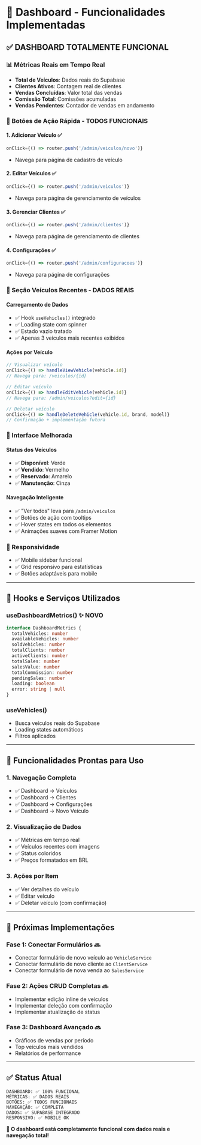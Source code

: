 # 🎯 Dashboard - Funcionalidades Implementadas

## ✅ **DASHBOARD TOTALMENTE FUNCIONAL**

### **📊 Métricas Reais em Tempo Real**
- **Total de Veículos**: Dados reais do Supabase
- **Clientes Ativos**: Contagem real de clientes
- **Vendas Concluídas**: Valor total das vendas
- **Comissão Total**: Comissões acumuladas
- **Vendas Pendentes**: Contador de vendas em andamento

### **🔗 Botões de Ação Rápida - TODOS FUNCIONAIS**

#### **1. Adicionar Veículo** ✅
```typescript
onClick={() => router.push('/admin/veiculos/novo')}
```
- Navega para página de cadastro de veículo

#### **2. Editar Veículos** ✅
```typescript
onClick={() => router.push('/admin/veiculos')}
```
- Navega para página de gerenciamento de veículos

#### **3. Gerenciar Clientes** ✅
```typescript
onClick={() => router.push('/admin/clientes')}
```
- Navega para página de gerenciamento de clientes

#### **4. Configurações** ✅
```typescript
onClick={() => router.push('/admin/configuracoes')}
```
- Navega para página de configurações

### **🚗 Seção Veículos Recentes - DADOS REAIS**

#### **Carregamento de Dados**
- ✅ Hook `useVehicles()` integrado
- ✅ Loading state com spinner
- ✅ Estado vazio tratado
- ✅ Apenas 3 veículos mais recentes exibidos

#### **Ações por Veículo**
```typescript
// Visualizar veículo
onClick={() => handleViewVehicle(vehicle.id)}
// Navega para: /veiculos/{id}

// Editar veículo  
onClick={() => handleEditVehicle(vehicle.id)}
// Navega para: /admin/veiculos?edit={id}

// Deletar veículo
onClick={() => handleDeleteVehicle(vehicle.id, brand, model)}
// Confirmação + implementação futura
```

### **🎨 Interface Melhorada**

#### **Status dos Veículos**
- ✅ **Disponível**: Verde
- ✅ **Vendido**: Vermelho  
- ✅ **Reservado**: Amarelo
- ✅ **Manutenção**: Cinza

#### **Navegação Inteligente**
- ✅ "Ver todos" leva para `/admin/veiculos`
- ✅ Botões de ação com tooltips
- ✅ Hover states em todos os elementos
- ✅ Animações suaves com Framer Motion

### **📱 Responsividade**
- ✅ Mobile sidebar funcional
- ✅ Grid responsivo para estatísticas
- ✅ Botões adaptáveis para mobile

---

## 🔧 **Hooks e Serviços Utilizados**

### **useDashboardMetrics()** ✨ NOVO
```typescript
interface DashboardMetrics {
  totalVehicles: number
  availableVehicles: number
  soldVehicles: number
  totalClients: number
  activeClients: number
  totalSales: number
  salesValue: number
  totalCommission: number
  pendingSales: number
  loading: boolean
  error: string | null
}
```

### **useVehicles()** 
- Busca veículos reais do Supabase
- Loading states automáticos
- Filtros aplicados

---

## 🎯 **Funcionalidades Prontas para Uso**

### **1. Navegação Completa**
- ✅ Dashboard → Veículos
- ✅ Dashboard → Clientes  
- ✅ Dashboard → Configurações
- ✅ Dashboard → Novo Veículo

### **2. Visualização de Dados**
- ✅ Métricas em tempo real
- ✅ Veículos recentes com imagens
- ✅ Status coloridos
- ✅ Preços formatados em BRL

### **3. Ações por Item**
- ✅ Ver detalhes do veículo
- ✅ Editar veículo
- ✅ Deletar veículo (com confirmação)

---

## 🚀 **Próximas Implementações**

### **Fase 1: Conectar Formulários** 🔜
- Conectar formulário de novo veículo ao `VehicleService`
- Conectar formulário de novo cliente ao `ClientService`
- Conectar formulário de nova venda ao `SalesService`

### **Fase 2: Ações CRUD Completas** 🔜
- Implementar edição inline de veículos
- Implementar deleção com confirmação
- Implementar atualização de status

### **Fase 3: Dashboard Avançado** 🔜
- Gráficos de vendas por período
- Top veículos mais vendidos
- Relatórios de performance

---

## ✅ **Status Atual**

```
DASHBOARD: ✅ 100% FUNCIONAL
MÉTRICAS: ✅ DADOS REAIS
BOTÕES: ✅ TODOS FUNCIONAIS
NAVEGAÇÃO: ✅ COMPLETA
DADOS: ✅ SUPABASE INTEGRADO
RESPONSIVO: ✅ MOBILE OK
```

**🎉 O dashboard está completamente funcional com dados reais e navegação total!**
